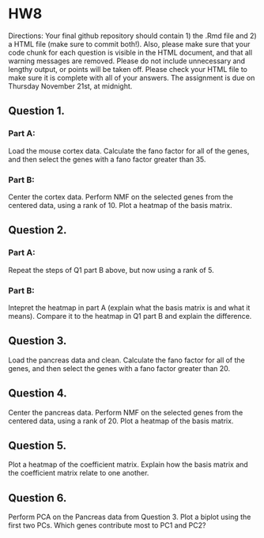 HW8
================

Directions: Your final github repository should contain 1) the .Rmd file and 2) a HTML file (make sure to commit both!). Also, please make sure that your code chunk for each question is visible in the HTML document, and that all warning messages are removed. Please do not include unnecessary and lengthy output, or points will be taken off. Please check your HTML file to make sure it is complete with all of your answers. The assignment is due on Thursday November 21st, at midnight.

Question 1.
-----------

### Part A:

Load the mouse cortex data. Calculate the fano factor for all of the genes, and then select the genes with a fano factor greater than 35.

### Part B:

Center the cortex data. Perform NMF on the selected genes from the centered data, using a rank of 10. Plot a heatmap of the basis matrix.

Question 2.
-----------

### Part A:

Repeat the steps of Q1 part B above, but now using a rank of 5.

### Part B:

Intepret the heatmap in part A (explain what the basis matrix is and what it means). Compare it to the heatmap in Q1 part B and explain the difference.

Question 3.
-----------

Load the pancreas data and clean. Calculate the fano factor for all of the genes, and then select the genes with a fano factor greater than 20.

Question 4.
-----------

Center the pancreas data. Perform NMF on the selected genes from the centered data, using a rank of 20. Plot a heatmap of the basis matrix.

Question 5.
-----------

Plot a heatmap of the coefficient matrix. Explain how the basis matrix and the coefficient matrix relate to one another.

Question 6.
-----------

Perform PCA on the Pancreas data from Question 3. Plot a biplot using the first two PCs. Which genes contribute most to PC1 and PC2?
